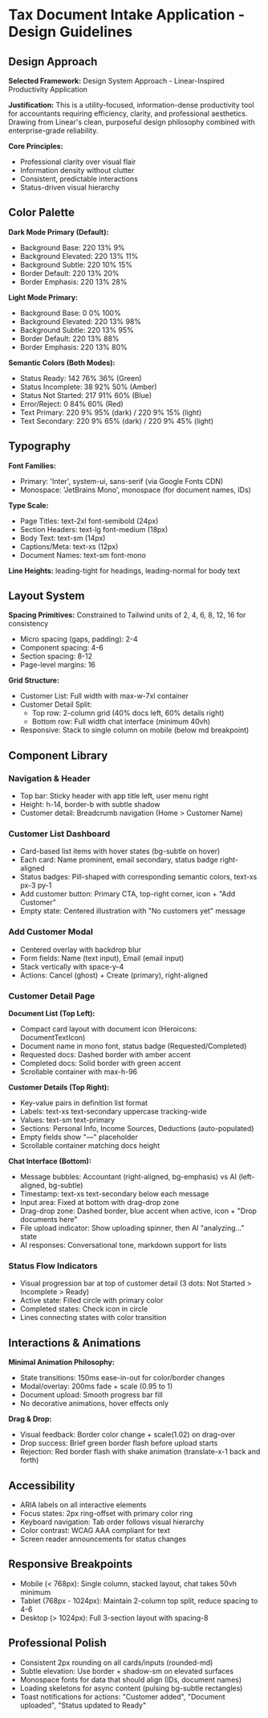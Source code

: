# Tax Document Intake Application - Design Guidelines

## Design Approach
**Selected Framework:** Design System Approach - Linear-Inspired Productivity Application

**Justification:** This is a utility-focused, information-dense productivity tool for accountants requiring efficiency, clarity, and professional aesthetics. Drawing from Linear's clean, purposeful design philosophy combined with enterprise-grade reliability.

**Core Principles:**
- Professional clarity over visual flair
- Information density without clutter  
- Consistent, predictable interactions
- Status-driven visual hierarchy

## Color Palette

**Dark Mode Primary (Default):**
- Background Base: 220 13% 9%
- Background Elevated: 220 13% 11%
- Background Subtle: 220 10% 15%
- Border Default: 220 13% 20%
- Border Emphasis: 220 13% 28%

**Light Mode Primary:**
- Background Base: 0 0% 100%
- Background Elevated: 220 13% 98%
- Background Subtle: 220 13% 95%
- Border Default: 220 13% 88%
- Border Emphasis: 220 13% 80%

**Semantic Colors (Both Modes):**
- Status Ready: 142 76% 36% (Green)
- Status Incomplete: 38 92% 50% (Amber)
- Status Not Started: 217 91% 60% (Blue)
- Error/Reject: 0 84% 60% (Red)
- Text Primary: 220 9% 95% (dark) / 220 9% 15% (light)
- Text Secondary: 220 9% 65% (dark) / 220 9% 45% (light)

## Typography

**Font Families:**
- Primary: 'Inter', system-ui, sans-serif (via Google Fonts CDN)
- Monospace: 'JetBrains Mono', monospace (for document names, IDs)

**Type Scale:**
- Page Titles: text-2xl font-semibold (24px)
- Section Headers: text-lg font-medium (18px)
- Body Text: text-sm (14px)
- Captions/Meta: text-xs (12px)
- Document Names: text-sm font-mono

**Line Heights:** leading-tight for headings, leading-normal for body text

## Layout System

**Spacing Primitives:** Constrained to Tailwind units of 2, 4, 6, 8, 12, 16 for consistency
- Micro spacing (gaps, padding): 2-4
- Component spacing: 4-6
- Section spacing: 8-12
- Page-level margins: 16

**Grid Structure:**
- Customer List: Full width with max-w-7xl container
- Customer Detail Split: 
  - Top row: 2-column grid (40% docs left, 60% details right)
  - Bottom row: Full width chat interface (minimum 40vh)
- Responsive: Stack to single column on mobile (below md breakpoint)

## Component Library

### Navigation & Header
- Top bar: Sticky header with app title left, user menu right
- Height: h-14, border-b with subtle shadow
- Customer detail: Breadcrumb navigation (Home > Customer Name)

### Customer List Dashboard
- Card-based list items with hover states (bg-subtle on hover)
- Each card: Name prominent, email secondary, status badge right-aligned
- Status badges: Pill-shaped with corresponding semantic colors, text-xs px-3 py-1
- Add customer button: Primary CTA, top-right corner, icon + "Add Customer"
- Empty state: Centered illustration with "No customers yet" message

### Add Customer Modal
- Centered overlay with backdrop blur
- Form fields: Name (text input), Email (email input) 
- Stack vertically with space-y-4
- Actions: Cancel (ghost) + Create (primary), right-aligned

### Customer Detail Page

**Document List (Top Left):**
- Compact card layout with document icon (Heroicons: DocumentTextIcon)
- Document name in mono font, status badge (Requested/Completed)
- Requested docs: Dashed border with amber accent
- Completed docs: Solid border with green accent
- Scrollable container with max-h-96

**Customer Details (Top Right):**
- Key-value pairs in definition list format
- Labels: text-xs text-secondary uppercase tracking-wide
- Values: text-sm text-primary
- Sections: Personal Info, Income Sources, Deductions (auto-populated)
- Empty fields show "—" placeholder
- Scrollable container matching docs height

**Chat Interface (Bottom):**
- Message bubbles: Accountant (right-aligned, bg-emphasis) vs AI (left-aligned, bg-subtle)
- Timestamp: text-xs text-secondary below each message
- Input area: Fixed at bottom with drag-drop zone
- Drag-drop zone: Dashed border, blue accent when active, icon + "Drop documents here"
- File upload indicator: Show uploading spinner, then AI "analyzing..." state
- AI responses: Conversational tone, markdown support for lists

### Status Flow Indicators
- Visual progression bar at top of customer detail (3 dots: Not Started > Incomplete > Ready)
- Active state: Filled circle with primary color
- Completed states: Check icon in circle
- Lines connecting states with color transition

## Interactions & Animations

**Minimal Animation Philosophy:**
- State transitions: 150ms ease-in-out for color/border changes
- Modal/overlay: 200ms fade + scale (0.95 to 1)
- Document upload: Smooth progress bar fill
- No decorative animations, hover effects only

**Drag & Drop:**
- Visual feedback: Border color change + scale(1.02) on drag-over
- Drop success: Brief green border flash before upload starts
- Rejection: Red border flash with shake animation (translate-x-1 back and forth)

## Accessibility

- ARIA labels on all interactive elements
- Focus states: 2px ring-offset with primary color ring
- Keyboard navigation: Tab order follows visual hierarchy
- Color contrast: WCAG AAA compliant for text
- Screen reader announcements for status changes

## Responsive Breakpoints

- Mobile (< 768px): Single column, stacked layout, chat takes 50vh minimum
- Tablet (768px - 1024px): Maintain 2-column top split, reduce spacing to 4-6
- Desktop (> 1024px): Full 3-section layout with spacing-8

## Professional Polish

- Consistent 2px rounding on all cards/inputs (rounded-md)
- Subtle elevation: Use border + shadow-sm on elevated surfaces
- Monospace fonts for data that should align (IDs, document names)
- Loading skeletons for async content (pulsing bg-subtle rectangles)
- Toast notifications for actions: "Customer added", "Document uploaded", "Status updated to Ready"